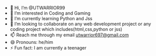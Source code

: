 - 👋 Hi, I’m @UTWARRIOR99
- 👀 I’m interested in Coding and Gaming
- 🌱 I’m currently learning Python and Jss
- 💞️ I’m looking to collaborate on any web development project or any coding project which includes(html,css,python or jss)
- 📫 Reach me through my email utwarrior697@gmail.com
- 😄 Pronouns: he/him
- ⚡ Fun fact: I am currently a teenager

<!---
UTWARRIOR99/UTWARRIOR99 is a ✨ special ✨ repository because its `README.md` (this file) appears on your GitHub profile.
You can click the Preview link to take a look at your changes.
--->
